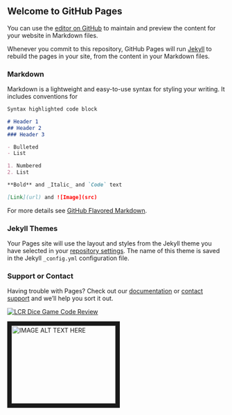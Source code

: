 ## Welcome to GitHub Pages

You can use the [editor on GitHub](https://github.com/cmhenwood/cmhenwood.github.io/edit/master/index.md) to maintain and preview the content for your website in Markdown files.

Whenever you commit to this repository, GitHub Pages will run [Jekyll](https://jekyllrb.com/) to rebuild the pages in your site, from the content in your Markdown files.

### Markdown

Markdown is a lightweight and easy-to-use syntax for styling your writing. It includes conventions for

```markdown
Syntax highlighted code block

# Header 1
## Header 2
### Header 3

- Bulleted
- List

1. Numbered
2. List

**Bold** and _Italic_ and `Code` text

[Link](url) and ![Image](src)
```

For more details see [GitHub Flavored Markdown](https://guides.github.com/features/mastering-markdown/).

### Jekyll Themes

Your Pages site will use the layout and styles from the Jekyll theme you have selected in your [repository settings](https://github.com/cmhenwood/cmhenwood.github.io/settings). The name of this theme is saved in the Jekyll `_config.yml` configuration file.

### Support or Contact

Having trouble with Pages? Check out our [documentation](https://help.github.com/categories/github-pages-basics/) or [contact support](https://github.com/contact) and we’ll help you sort it out.

[![LCR Dice Game Code Review](https://img.youtube.com/vi/https://youtu.be/9_naX0HTn6k/0.jpg)](https://www.youtube.com/watch?v=https://youtu.be/9_naX0HTn6k)

<a href="http://www.youtube.com/watch?feature=player_embedded&v=SRlQL94J9oM
" target="_blank"><img src="http://img.youtube.com/vi/SRlQL94J9oM/0.jpg" 
alt="IMAGE ALT TEXT HERE" width="240" height="180" border="10" /></a>
